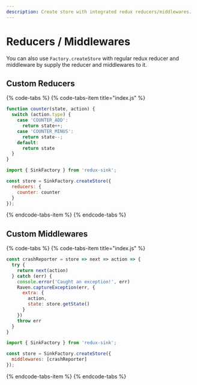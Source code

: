 ```yaml
---
description: Create store with integrated redux reducers/middlewares.
---
```


# Reducers / Middlewares

You can also use `Factory.createStore` with regular redux reducer and middleware by supply the reducer and middlewares to it.

## Custom Reducers

{% code-tabs %}
{% code-tabs-item title="index.js" %}
```javascript
function counter(state, action) {
  switch (action.type) {
    case 'COUNTER_ADD':
      return state++;
    case 'COUNTER_MINUS':
      return state--;
    default:
      return state
  }
}

import { SinkFactory } from 'redux-sink';

const store = SinkFactory.createStore({
  reducers: {
    counter: counter
  }
});
```
{% endcode-tabs-item %}
{% endcode-tabs %}

## Custom Middlewares

{% code-tabs %}
{% code-tabs-item title="index.js" %}
```javascript
const crashReporter = store => next => action => {
  try {
    return next(action)
  } catch (err) {
    console.error('Caught an exception!', err)
    Raven.captureException(err, {
      extra: {
        action,
        state: store.getState()
      }
    })
    throw err
  }
}

import { SinkFactory } from 'redux-sink';

const store = SinkFactory.createStore({
  middlewares: [crashReporter]
});
```
{% endcode-tabs-item %}
{% endcode-tabs %}

